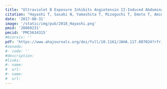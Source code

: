 ```yaml
---
title: "Ultraviolet B Exposure Inhibits Angiotensin II-Induced Abdominal Aortic Aneurysm Formation in Mice by Expanding CD4+Foxp3+ Regulatory T Cells"
citation: "Hayashi T, Sasaki N, Yamashita T, Mizoguchi T, Emoto T, Amin HZ, Yodoi K, Matsumoto T, **Kasahara K**, Yoshida N, Tabata T, Kitano N, Fukunaga A, Nishigori C, Rikitake Y, Hirata KI. *J Am Heart Assoc*. 2017 Aug 31;6(9):e007024. doi: 10.1161/JAHA.117.007024."
date: '2017-08-31'
image: '/static/img/pub/2018_Hayashi.png'
pmid: '28860231'
pmcid: 'PMC5634315'
#biorxiv: ''
pdf: 'https://www.ahajournals.org/doi/full/10.1161/JAHA.117.007024?rfr_dat=cr_pub++0pubmed&url_ver=Z39.88-2003&rfr_id=ori%3Arid%3Acrossref.org'
#zenodo: 
#- code: ''
#description:
#links:
#- name: 
#  url: 
#- name:
#  url:
---
```

